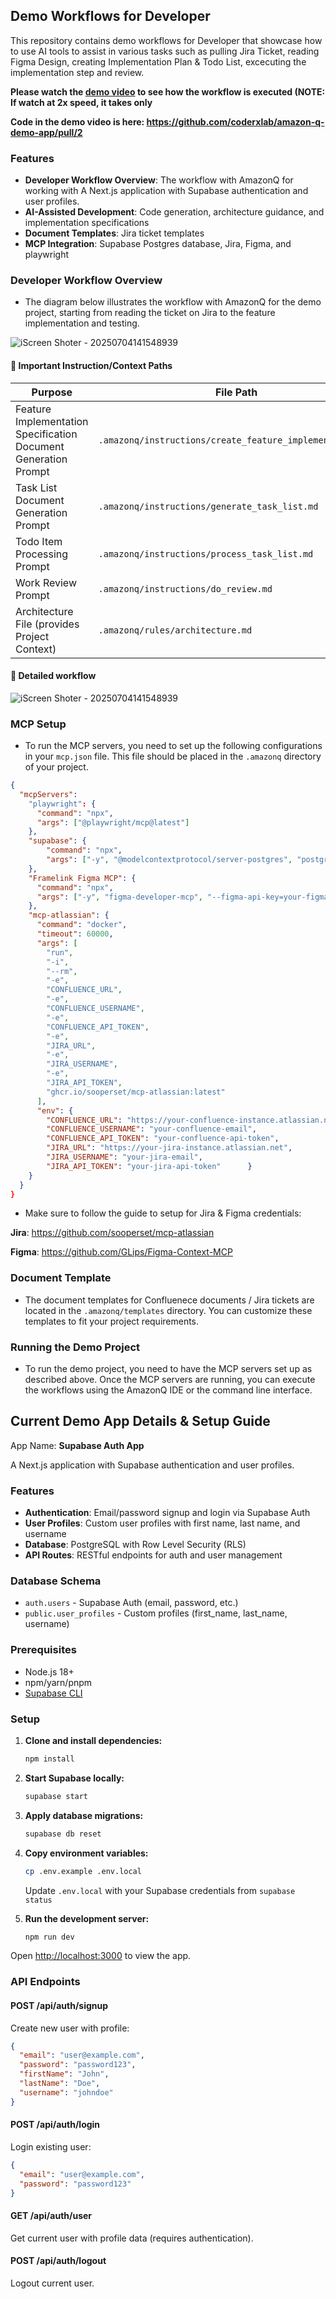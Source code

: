 ## Demo Workflows for Developer
This repository contains demo workflows for Developer that showcase how to use AI tools to assist in various tasks such as pulling Jira Ticket, reading Figma Design, creating Implementation Plan & Todo List, excecuting the implementation step and review. 

**Please watch the [demo video](https://vimeo.com/manage/videos/1098697505/6dadcf4ab8) to see how the workflow is executed (NOTE: If watch at 2x speed, it takes only**

**Code in the demo video is here: https://github.com/coderxlab/amazon-q-demo-app/pull/2**

### Features
- **Developer Workflow Overview**: The workflow with AmazonQ for working with A Next.js application with Supabase authentication and user profiles.
- **AI-Assisted Development**: Code generation, architecture guidance, and implementation specifications
- **Document Templates**: Jira ticket templates
- **MCP Integration**: Supabase Postgres database, Jira, Figma, and playwright

### Developer Workflow Overview
- The diagram below illustrates the workflow with AmazonQ for the demo project, starting from reading the ticket on Jira to the feature implementation and testing.

![iScreen Shoter - 20250704141548939](https://github.com/user-attachments/assets/f69ac7f4-04a7-44f9-8454-352e5fb7859c)


#### 📁 Important Instruction/Context Paths

| Purpose                        | File Path                                                   |
|-------------------------------|-------------------------------------------------------------|
| Feature Implementation Specification Document Generation Prompt | `.amazonq/instructions/create_feature_implementation.md`    |
| Task List Document Generation Prompt          | `.amazonq/instructions/generate_task_list.md`               |
| Todo Item Processing Prompt          | `.amazonq/instructions/process_task_list.md`                |
| Work Review Prompt            | `.amazonq/instructions/do_review.md`                        |
| Architecture File  (provides Project Context)           | `.amazonq/rules/architecture.md`                            |

#### 📁 Detailed workflow
![iScreen Shoter - 20250704141548939](https://github.com/user-attachments/assets/f416fef3-fed7-446b-ad16-997bf9ac0edb)

### MCP Setup
- To run the MCP servers, you need to set up the following configurations in your `mcp.json` file. This file should be placed in the `.amazonq` directory of your project.

```json
{
  "mcpServers": 
    "playwright": {
      "command": "npx",
      "args": ["@playwright/mcp@latest"]
    },
    "supabase": {
        "command": "npx",
        "args": ["-y", "@modelcontextprotocol/server-postgres", "postgresql://postgres:postgres@127.0.0.1:54322/postgres"]
    },
    "Framelink Figma MCP": {
      "command": "npx",
      "args": ["-y", "figma-developer-mcp", "--figma-api-key=your-figma-api-key", "--stdio"]
    },
    "mcp-atlassian": {
      "command": "docker",
      "timeout": 60000,
      "args": [
        "run",
        "-i",
        "--rm",
        "-e",
        "CONFLUENCE_URL",
        "-e",
        "CONFLUENCE_USERNAME",
        "-e",
        "CONFLUENCE_API_TOKEN",
        "-e",
        "JIRA_URL",
        "-e",
        "JIRA_USERNAME",
        "-e",
        "JIRA_API_TOKEN",
        "ghcr.io/sooperset/mcp-atlassian:latest"
      ],
      "env": {
        "CONFLUENCE_URL": "https://your-confluence-instance.atlassian.net",
        "CONFLUENCE_USERNAME": "your-confluence-email",
        "CONFLUENCE_API_TOKEN": "your-confluence-api-token",
        "JIRA_URL": "https://your-jira-instance.atlassian.net", 
        "JIRA_USERNAME": "your-jira-email",
        "JIRA_API_TOKEN": "your-jira-api-token"      }
    }
  }
}
```
- Make sure to follow the guide to setup for Jira & Figma credentials:

**Jira**: https://github.com/sooperset/mcp-atlassian

**Figma**: https://github.com/GLips/Figma-Context-MCP
  

### Document Template
- The document templates for Confluenece documents / Jira tickets are located in the `.amazonq/templates` directory. You can customize these templates to fit your project requirements.

### Running the Demo Project
- To run the demo project, you need to have the MCP servers set up as described above. Once the MCP servers are running, you can execute the workflows using the AmazonQ IDE or the command line interface.

## Current Demo App Details & Setup Guide

App Name: **Supabase Auth App**

A Next.js application with Supabase authentication and user profiles.

### Features

- **Authentication**: Email/password signup and login via Supabase Auth
- **User Profiles**: Custom user profiles with first name, last name, and username
- **Database**: PostgreSQL with Row Level Security (RLS)
- **API Routes**: RESTful endpoints for auth and user management

### Database Schema

- `auth.users` - Supabase Auth (email, password, etc.)
- `public.user_profiles` - Custom profiles (first_name, last_name, username)

### Prerequisites

- Node.js 18+ 
- npm/yarn/pnpm
- [Supabase CLI](https://supabase.com/docs/guides/cli/getting-started)

### Setup

1. **Clone and install dependencies:**
   ```bash
   npm install
   ```

2. **Start Supabase locally:**
   ```bash
   supabase start
   ```

3. **Apply database migrations:**
   ```bash
   supabase db reset
   ```

4. **Copy environment variables:**
   ```bash
   cp .env.example .env.local
   ```
   Update `.env.local` with your Supabase credentials from `supabase status`

5. **Run the development server:**
   ```bash
   npm run dev
   ```

Open [http://localhost:3000](http://localhost:3000) to view the app.

### API Endpoints

#### POST /api/auth/signup
Create new user with profile:
```json
{
  "email": "user@example.com",
  "password": "password123",
  "firstName": "John",
  "lastName": "Doe",
  "username": "johndoe"
}
```

#### POST /api/auth/login
Login existing user:
```json
{
  "email": "user@example.com",
  "password": "password123"
}
```

#### GET /api/auth/user
Get current user with profile data (requires authentication).

#### POST /api/auth/logout
Logout current user.



